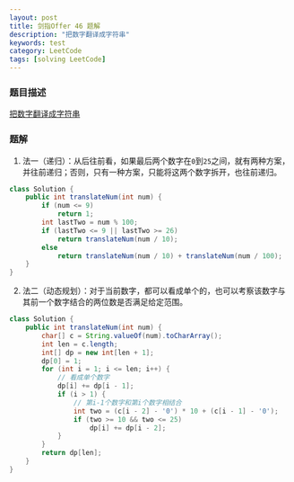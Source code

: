 ```yaml
---
layout: post
title: 剑指Offer 46 题解
description: "把数字翻译成字符串"
keywords: test
category: LeetCode
tags: [solving LeetCode]
---
```


### 题目描述
[把数字翻译成字符串](https://leetcode-cn.com/problems/ba-shu-zi-fan-yi-cheng-zi-fu-chuan-lcof/)

### 题解
1. 法一（递归）：从后往前看，如果最后两个数字在`0`到`25`之间，就有两种方案，并往前递归；否则，只有一种方案，只能将这两个数字拆开，也往前递归。
```java
class Solution {
    public int translateNum(int num) {
        if (num <= 9)
            return 1;
        int lastTwo = num % 100;
        if (lastTwo <= 9 || lastTwo >= 26)
            return translateNum(num / 10);
        else
            return translateNum(num / 10) + translateNum(num / 100);
    }
}
```
2. 法二（动态规划）：对于当前数字，都可以看成单个的，也可以考察该数字与其前一个数字结合的两位数是否满足给定范围。
```java
class Solution {
    public int translateNum(int num) {
        char[] c = String.valueOf(num).toCharArray();
        int len = c.length;
        int[] dp = new int[len + 1];
        dp[0] = 1;
        for (int i = 1; i <= len; i++) {
            // 看成单个数字
            dp[i] += dp[i - 1];
            if (i > 1) {
                // 第i-1个数字和第i个数字相结合
                int two = (c[i - 2] - '0') * 10 + (c[i - 1] - '0');
                if (two >= 10 && two <= 25)
                    dp[i] += dp[i - 2];
            }
        }
        return dp[len];
    }
}
```